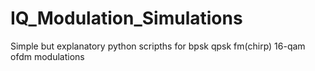 # IQ_Modulation_Simulations
Simple but explanatory python scripths for bpsk qpsk fm(chirp) 16-qam ofdm modulations